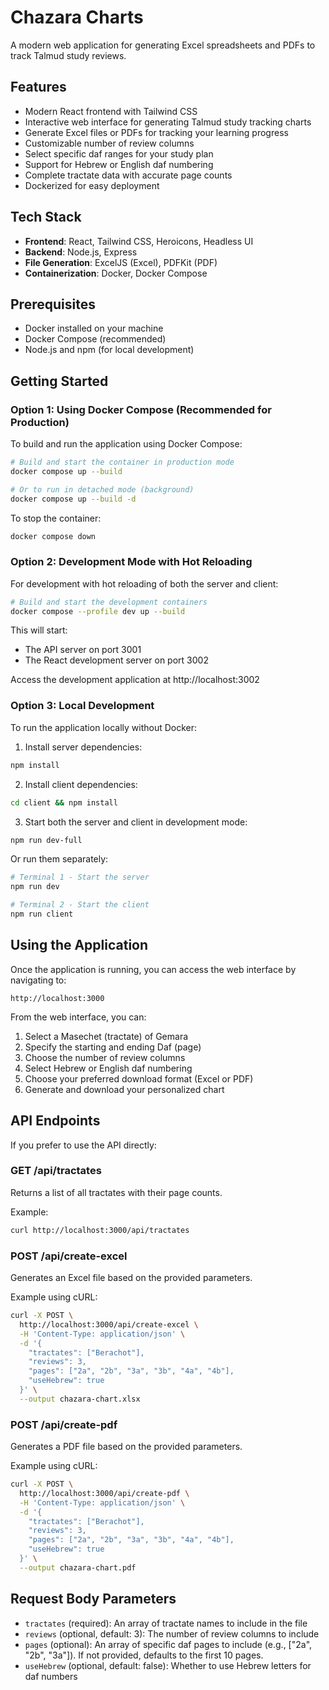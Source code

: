# Chazara Charts

A modern web application for generating Excel spreadsheets and PDFs to track Talmud study reviews.

## Features

- Modern React frontend with Tailwind CSS
- Interactive web interface for generating Talmud study tracking charts
- Generate Excel files or PDFs for tracking your learning progress
- Customizable number of review columns
- Select specific daf ranges for your study plan
- Support for Hebrew or English daf numbering
- Complete tractate data with accurate page counts
- Dockerized for easy deployment

## Tech Stack

- **Frontend**: React, Tailwind CSS, Heroicons, Headless UI
- **Backend**: Node.js, Express
- **File Generation**: ExcelJS (Excel), PDFKit (PDF)
- **Containerization**: Docker, Docker Compose

## Prerequisites

- Docker installed on your machine
- Docker Compose (recommended)
- Node.js and npm (for local development)

## Getting Started

### Option 1: Using Docker Compose (Recommended for Production)

To build and run the application using Docker Compose:

```bash
# Build and start the container in production mode
docker compose up --build

# Or to run in detached mode (background)
docker compose up --build -d
```

To stop the container:
```bash
docker compose down
```

### Option 2: Development Mode with Hot Reloading

For development with hot reloading of both the server and client:

```bash
# Build and start the development containers
docker compose --profile dev up --build
```

This will start:
- The API server on port 3001
- The React development server on port 3002

Access the development application at http://localhost:3002

### Option 3: Local Development

To run the application locally without Docker:

1. Install server dependencies:
```bash
npm install
```

2. Install client dependencies:
```bash
cd client && npm install
```

3. Start both the server and client in development mode:
```bash
npm run dev-full
```

Or run them separately:
```bash
# Terminal 1 - Start the server
npm run dev

# Terminal 2 - Start the client
npm run client
```

## Using the Application

Once the application is running, you can access the web interface by navigating to:

```
http://localhost:3000
```

From the web interface, you can:
1. Select a Masechet (tractate) of Gemara
2. Specify the starting and ending Daf (page)
3. Choose the number of review columns
4. Select Hebrew or English daf numbering
5. Choose your preferred download format (Excel or PDF)
6. Generate and download your personalized chart

## API Endpoints

If you prefer to use the API directly:

### GET /api/tractates

Returns a list of all tractates with their page counts.

Example:
```bash
curl http://localhost:3000/api/tractates
```

### POST /api/create-excel

Generates an Excel file based on the provided parameters.

Example using cURL:
```bash
curl -X POST \
  http://localhost:3000/api/create-excel \
  -H 'Content-Type: application/json' \
  -d '{
    "tractates": ["Berachot"],
    "reviews": 3,
    "pages": ["2a", "2b", "3a", "3b", "4a", "4b"],
    "useHebrew": true
  }' \
  --output chazara-chart.xlsx
```

### POST /api/create-pdf

Generates a PDF file based on the provided parameters.

Example using cURL:
```bash
curl -X POST \
  http://localhost:3000/api/create-pdf \
  -H 'Content-Type: application/json' \
  -d '{
    "tractates": ["Berachot"],
    "reviews": 3,
    "pages": ["2a", "2b", "3a", "3b", "4a", "4b"],
    "useHebrew": true
  }' \
  --output chazara-chart.pdf
```

## Request Body Parameters

- `tractates` (required): An array of tractate names to include in the file
- `reviews` (optional, default: 3): The number of review columns to include
- `pages` (optional): An array of specific daf pages to include (e.g., ["2a", "2b", "3a"]). If not provided, defaults to the first 10 pages.
- `useHebrew` (optional, default: false): Whether to use Hebrew letters for daf numbers 